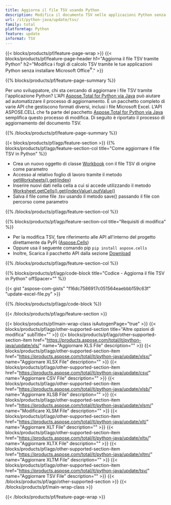 ```yaml
---
title: Aggiorna il file TSV usando Python
description: Modifica il documento TSV nelle applicazioni Python senza utilizzare Microsoft Excel. 
url: /it/python-java/update/tsv/
family: total
platformtag: Python
feature: update
informat: TSV
---
```

{{< blocks/products/pf/feature-page-wrap >}}
{{< blocks/products/pf/feature-page-header h1="Aggiorna il file TSV tramite Python" h2="Modifica i fogli di calcolo TSV tramite le tue applicazioni Python senza installare Microsoft Office<sup>&reg;</sup>." >}}

{{% blocks/products/pf/feature-page-summary %}}

Per uno sviluppatore, chi sta cercando di aggiornare i file TSV tramite l'applicazione Python? L'API [Aspose.Total for Python via Java](https://products.aspose.com/total/python-java/) può aiutare ad automatizzare il processo di aggiornamento. È un pacchetto completo di varie API che gestiscono formati diversi, inclusi i file Microsoft Excel. L'API ASPOSE.CELL che fa parte del pacchetto [Aspose.Total for Python via Java](https://products.aspose.com/total/python-java/) semplifica questo processo di modifica. Di seguito è riportato il processo di aggiornamento del documento TSV.

{{% /blocks/products/pf/feature-page-summary %}}

{{< blocks/products/pf/agp/feature-section >}}
{{% blocks/products/pf/agp/feature-section-col title="Come aggiornare il file TSV in Python" %}}

- Crea un nuovo oggetto di classe [Workbook](https://reference.aspose.com/cells/python-java/asposecells.api/Workbook) con il file TSV di origine come parametro
- Accesso al relativo foglio di lavoro tramite il metodo [getWorksheets().get(index)](https://reference.aspose.com/cells/python/asposecells.api/workbook#Worksheets)
- Inserire nuovi dati nella cella a cui si accede utilizzando il metodo [Worksheet.getCells().get(indexValue).putValue()](https://reference.aspose.com/cells/python/asposecells.api/worksheet#Cells)
- Salva il file come file .tsv usando il metodo save() passando il file con percorso come parametro

{{% /blocks/products/pf/agp/feature-section-col %}}

{{% blocks/products/pf/agp/feature-section-col title="Requisiti di modifica" %}}

- Per la modifica TSV, fare riferimento alle API all'interno del progetto direttamente da PyPI ([Aspose.Cells](https://pypi.org/project/aspose-cells/))
- Oppure usa il seguente comando pip ```pip install aspose.cells``` 
- Inoltre, Scarica il pacchetto API dalla sezione [Download](https://downloads.aspose.com/cells/python-java)

{{% /blocks/products/pf/agp/feature-section-col %}}

{{% blocks/products/pf/agp/code-block title="Codice - Aggiorna il file TSV in Python" offSpacer="" %}}

{{< gist "aspose-com-gists" "f16dc7586917c051564eaebbb159c63f" "update-excel-file.py" >}}

{{% /blocks/products/pf/agp/code-block %}}

{{< /blocks/products/pf/agp/feature-section >}}

{{< blocks/products/pf/main-wrap-class isAutogenPage="true" >}}
{{< blocks/products/pf/agp/other-supported-section title="Altre opzioni di modifica" subTitle="" >}}
{{< blocks/products/pf/agp/other-supported-section-item href="https://products.aspose.com/total/it/python-java/update/xls/" name="Aggiornare XLS File" description="" >}}
{{< blocks/products/pf/agp/other-supported-section-item href="https://products.aspose.com/total/it/python-java/update/xlsx/" name="Aggiornare XLSX File" description="" >}}
{{< blocks/products/pf/agp/other-supported-section-item href="https://products.aspose.com/total/it/python-java/update/csv/" name="Aggiornare CSV File" description="" >}}
{{< blocks/products/pf/agp/other-supported-section-item href="https://products.aspose.com/total/it/python-java/update/xlsb/" name="Aggiornare XLSB File" description="" >}}
{{< blocks/products/pf/agp/other-supported-section-item href="https://products.aspose.com/total/it/python-java/update/xlsm/" name="Modificare XLSM File" description="" >}}
{{< blocks/products/pf/agp/other-supported-section-item href="https://products.aspose.com/total/it/python-java/update/xlt/" name="Aggiornare XLT File" description="" >}}
{{< blocks/products/pf/agp/other-supported-section-item href="https://products.aspose.com/total/it/python-java/update/xltx/" name="Aggiornare XLTX File" description="" >}}
{{< blocks/products/pf/agp/other-supported-section-item href="https://products.aspose.com/total/it/python-java/update/xltm/" name="Aggiornare XLTM File" description="" >}}
{{< blocks/products/pf/agp/other-supported-section-item href="https://products.aspose.com/total/it/python-java/update/tsv/" name="Aggiornare TSV File" description="" >}}
{{< /blocks/products/pf/agp/other-supported-section >}}
{{< /blocks/products/pf/main-wrap-class >}}

{{< /blocks/products/pf/feature-page-wrap >}}